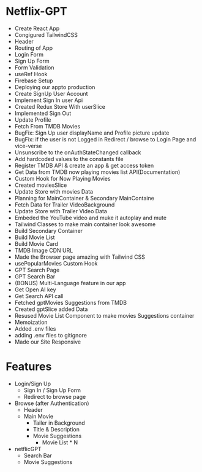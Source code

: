 # Netflix-GPT

- Create React App
- Congigured TailwindCSS
- Header
- Routing of App
- Login Form
- Sign Up Form
- Form Validation
- useRef Hook
- Firebase Setup
- Deploying our appto production
- Create SignUp User Account
- Implement Sign In user Api
- Created Redux Store With userSlice
- Implemented Sign Out
- Update Profile
- Fetch From TMDB Movies
- BugFix: Sign Up user displayName and Profile picture update
- BugFix: if the user is not Logged in Redirect / browse to Login Page and vice-verse
- Unsunscribe to the onAuthStateChanged callback
- Add hardcoded values to the constants file
- Register TMDB API & create an app & get access token
- Get Data from TMDB now playing movies list API(Documentation)
- Custom Hook for Now Playing Movies
- Created moviesSlice
- Update Store with movies Data
- Planning for MainContainer & Secondary MainContaine
- Fetch Data for Trailer VideoBackground
- Update Store with Trailer Video Data
- Embeded the YouTube video and muke it autoplay and mute
- Tailwind Classes to make main container look awesome
- Build Secondary Container
- Build Movie List
- Build Movie Card
- TMDB Image CDN URL
- Made the Browser page amazing with Tailwind CSS
- usePopularMovies Custom Hook
- GPT Search Page
- GPT Search Bar
- (BONUS) Multi-Language feature in our app
- Get Open AI key
- Get Search API call
- Fetched gptMovies Suggestions from TMDB
- Created gptSlice added Data
- Resused Movie List Component to make movies Suggestions container
- Memoization
- Added .env files
- adding .env files to gitignore
- Made our Site Responsive

# Features

- Login/Sign Up
  - Sign In / Sign Up Form
  - Redirect to browse page
- Browse (after Authentication)
  - Header
  - Main Movie
    - Tailer in Background
    - Title & Description
    - Movie Suggestions
      - Movie List \* N
- netflicGPT
  - Search Bar
  - Movie Suggestions
